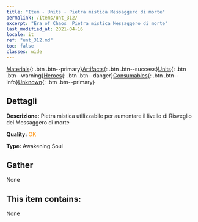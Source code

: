 ```yaml
---
title: "Item - Units - Pietra mistica Messaggero di morte"
permalink: /Items/unt_312/
excerpt: "Era of Chaos  Pietra mistica Messaggero di morte"
last_modified_at: 2021-04-16
locale: it
ref: "unt_312.md"
toc: false
classes: wide
---
```

 [Materials](/it/Items/){: .btn .btn--primary}[Artifacts](/it/Items/Artifacts/){: .btn .btn--success}[Units](/it/Items/Units/){: .btn .btn--warning}[Heroes](/it/Items/Heroes/){: .btn .btn--danger}[Consumables](/it/Items/Consumables/){: .btn .btn--info}[Unknown](/it/Items/Unknown/){: .btn .btn--primary}

## Dettagli
 **Descrizione:** Pietra mistica utilizzabile per aumentare il livello di Risveglio del Messaggero di morte

 **Quality:** <span style="color: #FF8C00">OK</span>

 **Type:** Awakening Soul

## Gather

  None

## This item contains:

  None

